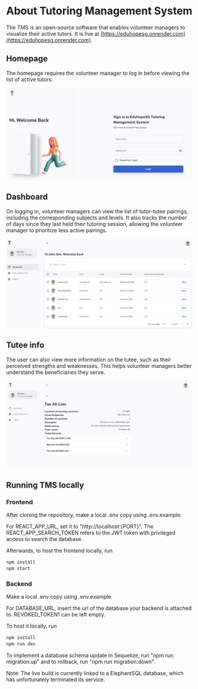 # About Tutoring Management System
The TMS is an open-source software that enables volunteer managers to visualize their active tutors. It is live at [https://eduhopesg.onrender.com](https://eduhopesg.onrender.com).

## Homepage
The homepage requires the volunteer manager to log in before viewing the list of active tutors.

![Homepage](images/home.jpeg)

## Dashboard
On logging in, volunteer managers can view the list of tutor-tutee pairings, including the corresponding subjects and levels. It also tracks the number of days since they last held their tutoring session, allowing the volunteer manager to prioritize less active pairings.

![Dashboard](images/dashboard.jpg)

## Tutee info
The user can also view more information on the tutee, such as their perceived strengths and weaknesses. This helps volunteer managers better understand the beneficiaries they serve.

![Info](images/info.jpg)

## Running TMS locally
### Frontend
After cloning the repository, make a local .env copy using .env.example.

For REACT_APP_URL, set it to "http://localhost:{PORT}". The REACT_APP_SEARCH_TOKEN refers to the JWT token with privileged access to search the database.

Afterwards, to host the frontend locally, run
```bash
npm install
npm start
```

### Backend
Make a local .env copy using .env.example.

For DATABASE_URL, insert the url of the database your backend is attached to. REVOKED_TOKEN1 can be left empty.

To host it locally, run
```bash
npm install
npm run dev
```

To implement a database schema update in Sequelize, run "npm run migration:up" and to rollback, run "npm run migration:down".

Note: The live build is currently linked to a ElephantSQL database, which has unfortunately terminated its service.
